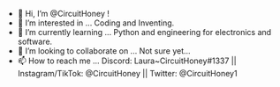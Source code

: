 - 👋 Hi, I’m @CircuitHoney !
- 👀 I’m interested in ... Coding and Inventing.
- 🌱 I’m currently learning ... Python and engineering for electronics and software.
- 💞️ I’m looking to collaborate on ... Not sure yet...
- 📫 How to reach me ... Discord: Laura~CircuitHoney#1337 || Instagram/TikTok: @CircuitHoney || Twitter: @CircuitHoney1

<!---
CircuitHoney/CircuitHoney is a ✨ special ✨ repository because its `README.md` (this file) appears on your GitHub profile.
You can click the Preview link to take a look at your changes.
--->
